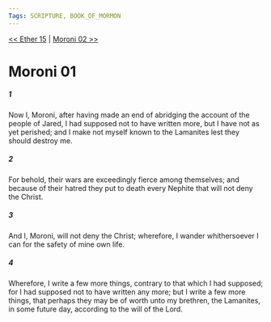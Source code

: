 ```yaml
---
Tags: SCRIPTURE, BOOK_OF_MORMON
---
```


[<< Ether 15](BOOK_OF_MORMON/14_Ether/Ether_15.md) | [Moroni 02 >>](BOOK_OF_MORMON/15_Moroni/Moroni_02.md)

# Moroni 01

##### 1
 Now I, Moroni, after having made an end of abridging the account of the people of Jared, I had supposed not to have written more, but I have not as yet perished; and I make not myself known to the Lamanites lest they should destroy me.
##### 2
 For behold, their wars are exceedingly fierce among themselves; and because of their hatred they put to death every Nephite that will not deny the Christ.
##### 3
 And I, Moroni, will not deny the Christ; wherefore, I wander whithersoever I can for the safety of mine own life.
##### 4
 Wherefore, I write a few more things, contrary to that which I had supposed; for I had supposed not to have written any more; but I write a few more things, that perhaps they may be of worth unto my brethren, the Lamanites, in some future day, according to the will of the Lord.
